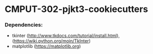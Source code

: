 # CMPUT-302-pjkt3-cookiecutters

### Dependencies: 

* tkinter (http://www.tkdocs.com/tutorial/install.html), (https://wiki.python.org/moin/TkInter)
* matplotlib (https://matplotlib.org)
